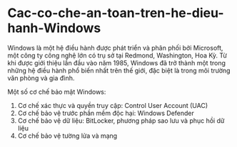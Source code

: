 # Cac-co-che-an-toan-tren-he-dieu-hanh-Windows
Windows là một hệ điều hành được phát triển và phân phối bởi Microsoft, một công ty công nghệ lớn có trụ sở tại Redmond, Washington, Hoa Kỳ. Từ khi được giới thiệu lần đầu vào năm 1985, Windows đã trở thành một trong những hệ điều hành phổ biến nhất trên thế giới, đặc biệt là trong môi trường văn phòng và gia đình.


Một số cơ chế bảo mật Windows:
  1. Cơ chế xác thực và quyền truy cập: Control User Account (UAC)
  2. Cơ chế bảo vệ trước phần mềm độc hại: Windows Defender
  3. Cơ chế bảo vệ dữ liệu: BitLocker, phương pháp sao lưu và phục hồi dữ liệu
  4. Cơ chế bảo vệ tường lửa và mạng


